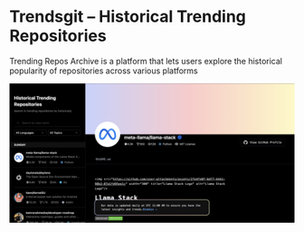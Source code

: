 # Trendsgit – Historical Trending Repositories

Trending Repos Archive is a platform that lets users explore the historical popularity of repositories across various platforms

![](/public/og.png)